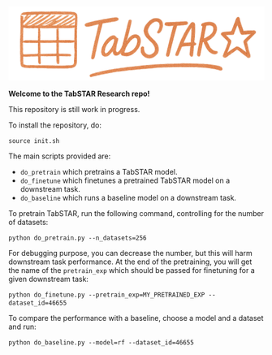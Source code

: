 ![TabSTAR Logo](tabstar_logo.png)

**Welcome to the TabSTAR Research repo!**

This repository is still work in progress.

To install the repository, do:

```commandline
source init.sh
```

The main scripts provided are:
- `do_pretrain` which pretrains a TabSTAR model.
- `do_finetune` which finetunes a pretrained TabSTAR model on a downstream task.
- `do_baseline` which runs a baseline model on a downstream task.

To pretrain TabSTAR, run the following command, controlling for the number of datasets:
```commandline
python do_pretrain.py --n_datasets=256
```

For debugging purpose, you can decrease the number, but this will harm downstream task performance.
At the end of the pretraining, you will get the name of the `pretrain_exp` which should be passed for finetuning for a given downstream task:
```commandline
python do_finetune.py --pretrain_exp=MY_PRETRAINED_EXP --dataset_id=46655
```

To compare the performance with a baseline, choose a model and a dataset and run:
```commandline
python do_baseline.py --model=rf --dataset_id=46655
```